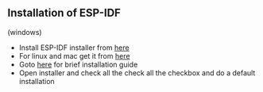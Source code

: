 ## Installation of ESP-IDF
(windows)

- Install ESP-IDF installer from [here](https://dl.espressif.com/dl/esp-idf/?idf=4.4)
- For linux and mac get it from [here](https://docs.espressif.com/projects/esp-idf/en/latest/esp32/get-started/linux-macos-setup.html)
- Goto [here](https://docs.espressif.com/projects/esp-idf/en/stable/esp32/get-started/#get-started-get-esp-idf) for brief installation guide
- Open installer and check all the check all the checkbox and do a default installation
